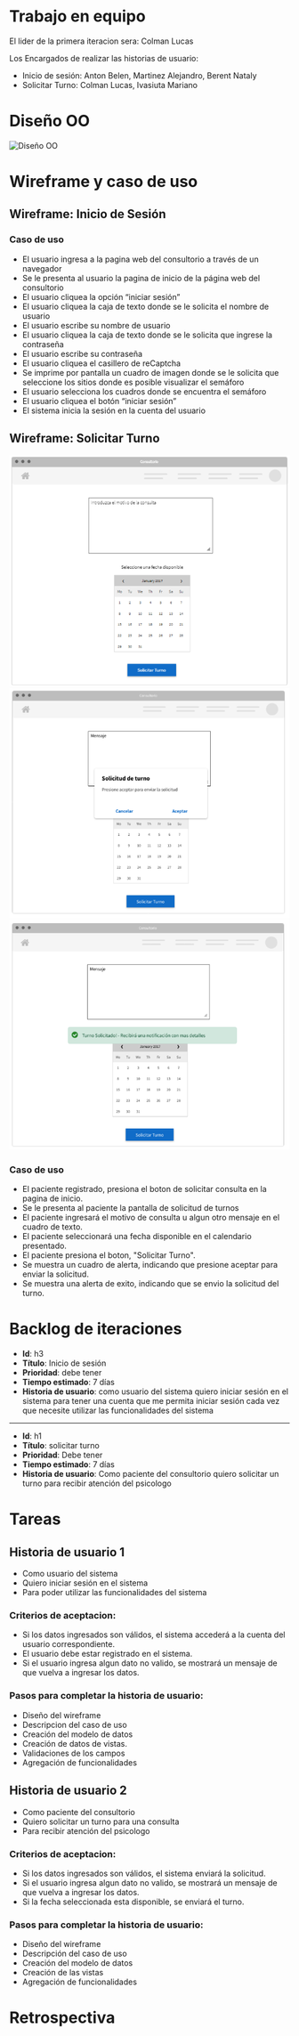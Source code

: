 # Trabajo en equipo
El lider de la primera iteracion sera: Colman Lucas

Los Encargados de realizar las historias de usuario:
* Inicio de sesión: Anton Belen, Martinez Alejandro, Berent Nataly
* Solicitar Turno: Colman Lucas, Ivasiuta Mariano


# Diseño OO
![Diseño OO](https://github.com/LucasColman/Integrador-POO2/blob/master/docs/images/Dise%C3%B1oOOIt1.PNG)

# Wireframe y caso de uso
## Wireframe: Inicio de Sesión

### Caso de uso
* El usuario ingresa a la pagina web del consultorio  a través de un navegador
* Se le presenta al usuario la pagina de inicio de la página web del consultorio
* El usuario cliquea la opción “iniciar sesión”
* El usuario cliquea la caja de texto donde se le solicita el nombre de usuario 
* El usuario escribe su nombre de usuario 
* El usuario cliquea la caja de texto donde se le solicita que ingrese la contraseña 
* El usuario escribe su contraseña
* El usuario cliquea el casillero de reCaptcha
* Se imprime por pantalla un cuadro de imagen donde se le solicita que seleccione los sitios donde es posible visualizar el semáforo 
* El usuario selecciona los cuadros donde se encuentra el semáforo 
* El usuario cliquea el botón “iniciar sesión”
* El sistema inicia la sesión en la cuenta del usuario

## Wireframe: Solicitar Turno
![Pantalla Solicitar Turno](/docs/images/wireframe_SolicitarTurno1.png)
![Pantalla Solicitar Turno2](/docs/images/wireframe_SolicitarTurno2.png)
![Pantalla Solicitar Turno4](/docs/images/wireframe_SolicitarTurno3.png)

### Caso de uso
* El paciente registrado, presiona el boton de solicitar consulta en la pagina de inicio.
* Se le presenta al paciente la pantalla de solicitud de turnos
* El paciente ingresará el motivo de consulta u algun otro mensaje en el cuadro de texto.
* El paciente seleccionará una fecha disponible en el calendario presentado.
* El paciente presiona el boton, "Solicitar Turno".
* Se muestra un cuadro de alerta, indicando que presione aceptar para enviar la solicitud.
* Se muestra una alerta de exito, indicando que se envio la solicitud del turno.


# Backlog de iteraciones
* **Id**: h3
* **Título**: Inicio de sesión
* **Prioridad**: debe tener
* **Tiempo estimado**: 7 días
* **Historia de usuario**: como usuario del sistema quiero iniciar sesión en el sistema para tener una cuenta que me permita iniciar sesión cada vez que necesite utilizar las funcionalidades del sistema
---
* **Id**: h1
* **Título**: solicitar turno
* **Prioridad**: Debe tener
* **Tiempo estimado**: 7 días
* **Historia de usuario**: Como paciente del consultorio quiero solicitar un turno para recibir atención del psicologo

# Tareas
## Historia de usuario 1
* Como usuario del sistema
* Quiero iniciar sesión en el sistema
* Para poder utilizar las funcionalidades del sistema

### Criterios de aceptacion:
* Si los datos ingresados son válidos, el sistema accederá a la cuenta del usuario correspondiente.
* El usuario debe estar registrado en el sistema.
* Si el usuario ingresa algun dato no valido, se mostrará un mensaje de que vuelva a ingresar los datos.

### Pasos para completar la historia de usuario:
* Diseño del wireframe
* Descripcion del caso de uso
* Creación del modelo de datos
* Creación de datos de vistas.
* Validaciones de los campos
* Agregación de funcionalidades

## Historia de usuario 2
* Como paciente del consultorio 
* Quiero solicitar un turno para una consulta 
* Para  recibir atención del psicologo
### Criterios de aceptacion:
* Si los datos ingresados son válidos, el sistema enviará la solicitud.
* Si el usuario ingresa algun dato no valido, se mostrará un mensaje de que vuelva a ingresar los datos.
* Si la fecha seleccionada esta disponible, se enviará el turno.

### Pasos para completar la historia de usuario:
* Diseño del wireframe
* Descripción del caso de uso
* Creación del modelo de datos
* Creación de las vistas
* Agregación de funcionalidades

# Retrospectiva
